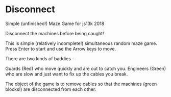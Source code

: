 # Disconnect
Simple (unfinished!) Maze Game for js13k 2018

Disconnect the machines before being caught!

This is simple (relatively incomplete!) simultaneous random maze game.  Press Enter to start and use the Arrow keys to move.

There are two kinds of baddies - 

Guards (Red) who move quickly and are out to catch you.
Engineers (Green) who are slow and just want to fix up the cables you break.

The object of the game is to remove cables so that the machines (green blocks!) are disconnected from each other.
